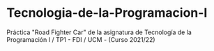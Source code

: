 # Tecnologia-de-la-Programacion-I
Práctica "Road Fighter Car" de la asignatura de Tecnología de la Programación I / TP1 - FDI / UCM - (Curso 2021/22)
